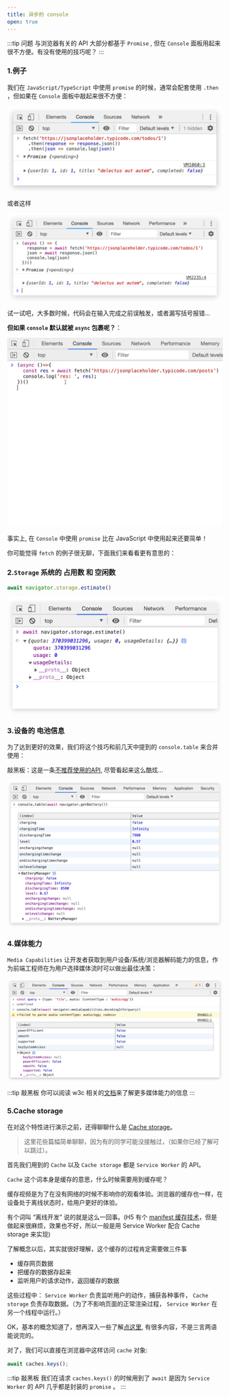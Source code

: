 ```yaml
---
title: 异步的 console
open: true
---
```


:::tip 问题
与浏览器有关的 API 大部分都基于 `Promise` , 但在 `Console` 面板用起来很不方便。有没有使用的技巧呢？
:::

### 1.例子

我们在 `JavaScript/TypeScript` 中使用 `promise` 的时候，通常会配套使用 `.then` ，但如果在 `Console` 面板中敲起来很不方便：
 
![](./_static/async_console01.png)

或者这样

![](./_static/async_console02.png)

试一试吧，大多数时候，代码会在输入完成之前误触发，或者漏写括号报错...

**但如果 `console` 默认就被 `async` 包裹呢？**：

![](./_static/async_console03.gif)

事实上, 在 `Console` 中使用 `promise` 比在 JavaScript 中使用起来还要简单！

你可能觉得 `fetch` 的例子很无聊，下面我们来看看更有意思的：

### 2.`Storage` 系统的 **占用数** 和 **空闲数**

``` javascript
await navigator.storage.estimate()
```

![](./_static/async_console04.png)

### 3.设备的 **电池信息**

为了达到更好的效果，我们将这个技巧和前几天中提到的 `console.table` 来合并使用：

敲黑板：这是一条[不推荐使用的API](https://developer.mozilla.org/en-US/docs/Web/API/Battery_Status_API), 尽管看起来这么酷炫...

![](./_static/async_console05.png)

### 4.媒体能力

`Media Capabilities` 让开发者获取到用户设备/系统/浏览器解码能力的信息，作为前端工程师在为用户选择媒体流时可以做出最佳决策：

![](./_static/async_console06.png)

:::tip 敲黑板
你可以阅读 w3c 相关的[文档](https://w3c.github.io/media-capabilities/)来了解更多媒体能力的信息
:::


### 5.Cache storage

在对这个特性进行演示之前，还得聊聊什么是 [Cache storage](https://developer.mozilla.org/en-US/docs/Web/API/CacheStorage)。

> 这里花些篇幅简单聊聊，因为有的同学可能没接触过，（如果你已经了解可以跳过）。

首先我们用到的 `Cache` 以及 `Cache storage` 都是 `Service Worker` 的 API。

`Cache` 这个词本身是缓存的意思，什么时候需要用到缓存呢？

缓存视频是为了在没有网络的时候不影响你的观看体验。浏览器的缓存也一样，在设备处于离线状态时，给用户更好的体验。

有个词叫 “离线开发” 说的就是这么一回事。(H5 有个 [manifest 缓存技术](https://en.wikipedia.org/wiki/Cache_manifest_in_HTML5)，但是做起来很麻烦，效果也不好，所以一般是用 Service Worker 配合 Cache storage 来实现)

了解概念以后，其实就很好理解，这个缓存的过程肯定需要做三件事

* 缓存网页数据
* 把缓存的数据存起来
* 监听用户的请求动作，返回缓存的数据

这些过程中： `Service Worker` 负责监听用户的动作，捕获各种事件， `Cache storage` 负责存取数据。（为了不影响页面的正常渲染过程， `Service Worker` 在另一个线程中运行。）

OK，基本的概念知道了，想再深入一些了解[点这里](https://developer.mozilla.org/en-US/docs/Web/API/Service_Worker_API), 有很多内容，不是三言两语能说完的。

对了，我们可以直接在浏览器中这样访问 `cache` 对象:

``` javascript
await caches.keys();
```

:::tip 敲黑板
我们在请求 `caches.keys()` 的时候用到了 `await` 是因为 `Service Worker` 的 API 几乎都是封装的 `promise` 。
:::

